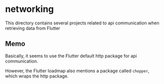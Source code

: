 # networking

This directory contains several projects related to api communication when retrieving data from Flutter

## Memo

Basically, it seems to use the Flutter default http package for api communication.

However, the Flutter loadmap also mentions a package called `chopper`, which wraps the http package.
